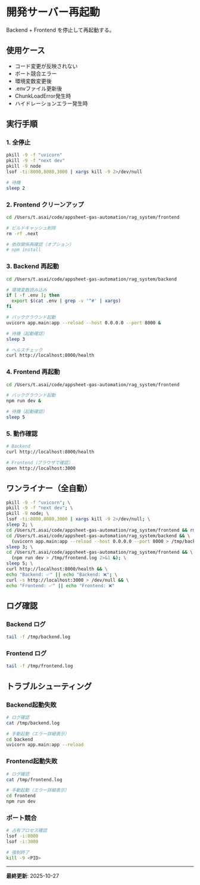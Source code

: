 # 開発サーバー再起動

Backend + Frontend を停止して再起動する。

## 使用ケース

- コード変更が反映されない
- ポート競合エラー
- 環境変数変更後
- .envファイル更新後
- ChunkLoadError発生時
- ハイドレーションエラー発生時

## 実行手順

### 1. 全停止

```bash
pkill -9 -f "uvicorn"
pkill -9 -f "next dev"
pkill -9 node
lsof -ti:8000,8080,3000 | xargs kill -9 2>/dev/null

# 待機
sleep 2
```

### 2. Frontend クリーンアップ

```bash
cd /Users/t.asai/code/appsheet-gas-automation/rag_system/frontend

# ビルドキャッシュ削除
rm -rf .next

# 依存関係再確認（オプション）
# npm install
```

### 3. Backend 再起動

```bash
cd /Users/t.asai/code/appsheet-gas-automation/rag_system/backend

# 環境変数読み込み
if [ -f .env ]; then
  export $(cat .env | grep -v '^#' | xargs)
fi

# バックグラウンド起動
uvicorn app.main:app --reload --host 0.0.0.0 --port 8000 &

# 待機（起動確認）
sleep 3

# ヘルスチェック
curl http://localhost:8000/health
```

### 4. Frontend 再起動

```bash
cd /Users/t.asai/code/appsheet-gas-automation/rag_system/frontend

# バックグラウンド起動
npm run dev &

# 待機（起動確認）
sleep 5
```

### 5. 動作確認

```bash
# Backend
curl http://localhost:8000/health

# Frontend（ブラウザで確認）
open http://localhost:3000
```

## ワンライナー（全自動）

```bash
pkill -9 -f "uvicorn"; \
pkill -9 -f "next dev"; \
pkill -9 node; \
lsof -ti:8000,8080,3000 | xargs kill -9 2>/dev/null; \
sleep 2; \
cd /Users/t.asai/code/appsheet-gas-automation/rag_system/frontend && rm -rf .next; \
cd /Users/t.asai/code/appsheet-gas-automation/rag_system/backend && \
  (uvicorn app.main:app --reload --host 0.0.0.0 --port 8000 > /tmp/backend.log 2>&1 &); \
sleep 3; \
cd /Users/t.asai/code/appsheet-gas-automation/rag_system/frontend && \
  (npm run dev > /tmp/frontend.log 2>&1 &); \
sleep 5; \
curl http://localhost:8000/health && \
echo "Backend: ✅" || echo "Backend: ❌"; \
curl -s http://localhost:3000 > /dev/null && \
echo "Frontend: ✅" || echo "Frontend: ❌"
```

## ログ確認

### Backend ログ

```bash
tail -f /tmp/backend.log
```

### Frontend ログ

```bash
tail -f /tmp/frontend.log
```

## トラブルシューティング

### Backend起動失敗

```bash
# ログ確認
cat /tmp/backend.log

# 手動起動（エラー詳細表示）
cd backend
uvicorn app.main:app --reload
```

### Frontend起動失敗

```bash
# ログ確認
cat /tmp/frontend.log

# 手動起動（エラー詳細表示）
cd frontend
npm run dev
```

### ポート競合

```bash
# 占有プロセス確認
lsof -i:8000
lsof -i:3000

# 強制終了
kill -9 <PID>
```

---

**最終更新**: 2025-10-27
